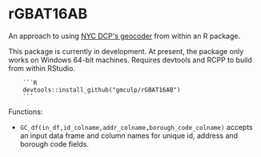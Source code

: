 # rGBAT16AB
An approach to using [NYC DCP's geocoder](http://www1.nyc.gov/site/planning/data-maps/open-data/dwn-gde-home.page) from within an R package.

This package is currently in development.  At present, the package only works on Windows 64-bit machines. Requires devtools and RCPP to build from within RStudio.

        ```R
        devtools::install_github("gmculp/rGBAT16AB")
        ```
Functions:

* `GC_df(in_df,id_colname,addr_colname,borough_code_colname)` accepts an input data frame and column names for unique id, address and borough code fields.
